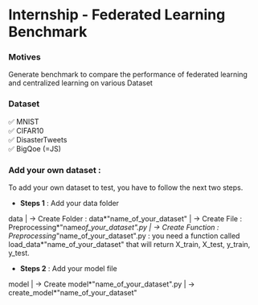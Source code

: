 # Internship - Federated Learning Benchmark

### Motives

Generate benchmark to compare the performance of federated learning and centralized learning on various Dataset

### Dataset

:white_check_mark: MNIST <br/>
:white_check_mark: CIFAR10 <br/>
:white_check_mark: DisasterTweets <br/>
:white_check_mark: BigQoe (=JS) <br/>

### Add your own dataset :

To add your own dataset to test, you have to follow the next two steps.

- **Steps 1** : Add your data folder

data
|
-> Create Folder : data*"name_of_your_dataset"
|
-> Create File : Preprocessing*"name*of_your_dataset".py
|
-> Create Function : Preprocessing*"name_of_your_dataset".py : you need a function called load_data\*"name_of_your_dataset" that will
return X_train, X_test, y_train, y_test.

- **Steps 2** : Add your model file

model
|
-> Create model*"name_of_your_dataset".py
|
-> create_model*"name_of_your_dataset"
